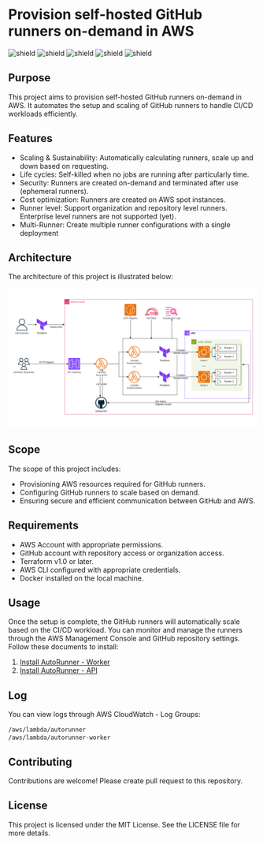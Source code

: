 # Provision self-hosted GitHub runners on-demand in AWS
![shield](https://img.shields.io/badge/Scope-github_runners-blue)
![shield](https://img.shields.io/badge/Cloud_provider-AWS-orange)
![shield](https://img.shields.io/badge/Terrafrom->=v1.0-orange)
![shield](https://img.shields.io/badge/Type-spot_instance-purple)
![shield](https://img.shields.io/badge/Permission-full_control-purple)

## Purpose
This project aims to provision self-hosted GitHub runners on-demand in AWS. It automates the setup and scaling of GitHub runners to handle CI/CD workloads efficiently.

## Features
- Scaling & Sustainability: Automatically calculating runners, scale up and down based on requesting.
- Life cycles: Self-killed when no jobs are running after particularly time.
- Security: Runners are created on-demand and terminated after use (ephemeral runners).
- Cost optimization: Runners are created on AWS spot instances.
- Runner level: Support organization and repository level runners. Enterprise level runners are not supported (yet).
- Multi-Runner: Create multiple runner configurations with a single deployment

## Architecture
The architecture of this project is illustrated below:

![img](./docs/github-runner.drawio.png)

## Scope
The scope of this project includes:
- Provisioning AWS resources required for GitHub runners.
- Configuring GitHub runners to scale based on demand.
- Ensuring secure and efficient communication between GitHub and AWS.

## Requirements
- AWS Account with appropriate permissions.
- GitHub account with repository access or organization access.
- Terraform v1.0 or later.
- AWS CLI configured with appropriate credentials.
- Docker installed on the local machine.

## Usage
Once the setup is complete, the GitHub runners will automatically scale based on the CI/CD workload. You can monitor and manage the runners through the AWS Management Console and GitHub repository settings. Follow these documents to install:

1. [Install AutoRunner - Worker](./src/lambda-runner-worker/README.md)
2. [Install AutoRunner - API](./src/lambda-runner-api/README.md)

## Log
You can view logs through AWS CloudWatch - Log Groups:
```
/aws/lambda/autorunner
/aws/lambda/autorunner-worker
```

## Contributing
Contributions are welcome! Please create pull request to this repository.

## License
This project is licensed under the MIT License. See the LICENSE file for more details.